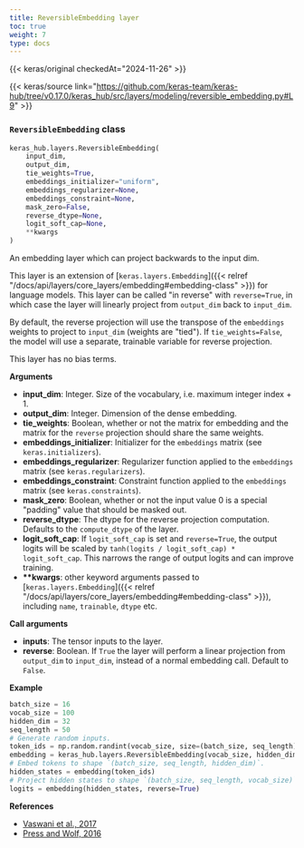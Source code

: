 ```yaml
---
title: ReversibleEmbedding layer
toc: true
weight: 7
type: docs
---
```


{{< keras/original checkedAt="2024-11-26" >}}

{{< keras/source link="https://github.com/keras-team/keras-hub/tree/v0.17.0/keras_hub/src/layers/modeling/reversible_embedding.py#L9" >}}

### `ReversibleEmbedding` class

```python
keras_hub.layers.ReversibleEmbedding(
    input_dim,
    output_dim,
    tie_weights=True,
    embeddings_initializer="uniform",
    embeddings_regularizer=None,
    embeddings_constraint=None,
    mask_zero=False,
    reverse_dtype=None,
    logit_soft_cap=None,
    **kwargs
)
```

An embedding layer which can project backwards to the input dim.

This layer is an extension of [`keras.layers.Embedding`]({{< relref "/docs/api/layers/core_layers/embedding#embedding-class" >}}) for language models.
This layer can be called "in reverse" with `reverse=True`, in which case the
layer will linearly project from `output_dim` back to `input_dim`.

By default, the reverse projection will use the transpose of the
`embeddings` weights to project to `input_dim` (weights are "tied"). If
`tie_weights=False`, the model will use a separate, trainable variable for
reverse projection.

This layer has no bias terms.

**Arguments**

- **input_dim**: Integer. Size of the vocabulary,
  i.e. maximum integer index + 1.
- **output_dim**: Integer. Dimension of the dense embedding.
- **tie_weights**: Boolean, whether or not the matrix for embedding and
  the matrix for the `reverse` projection should share the same
  weights.
- **embeddings_initializer**: Initializer for the `embeddings`
  matrix (see `keras.initializers`).
- **embeddings_regularizer**: Regularizer function applied to
  the `embeddings` matrix (see `keras.regularizers`).
- **embeddings_constraint**: Constraint function applied to
  the `embeddings` matrix (see `keras.constraints`).
- **mask_zero**: Boolean, whether or not the input value 0 is a special
  "padding" value that should be masked out.
- **reverse_dtype**: The dtype for the reverse projection computation.
  Defaults to the `compute_dtype` of the layer.
- **logit_soft_cap**: If `logit_soft_cap` is set and `reverse=True`, the
  output logits will be scaled by
  `tanh(logits / logit_soft_cap) * logit_soft_cap`. This narrows the
  range of output logits and can improve training.
- **\*\*kwargs**: other keyword arguments passed to [`keras.layers.Embedding`]({{< relref "/docs/api/layers/core_layers/embedding#embedding-class" >}}),
  including `name`, `trainable`, `dtype` etc.

**Call arguments**

- **inputs**: The tensor inputs to the layer.
- **reverse**: Boolean. If `True` the layer will perform a linear projection
  from `output_dim` to `input_dim`, instead of a normal embedding
  call. Default to `False`.

**Example**

```python
batch_size = 16
vocab_size = 100
hidden_dim = 32
seq_length = 50
# Generate random inputs.
token_ids = np.random.randint(vocab_size, size=(batch_size, seq_length))
embedding = keras_hub.layers.ReversibleEmbedding(vocab_size, hidden_dim)
# Embed tokens to shape `(batch_size, seq_length, hidden_dim)`.
hidden_states = embedding(token_ids)
# Project hidden states to shape `(batch_size, seq_length, vocab_size)`.
logits = embedding(hidden_states, reverse=True)
```

**References**

- [Vaswani et al., 2017](https://arxiv.org/abs/1706.03762)
- [Press and Wolf, 2016](https://arxiv.org/abs/1608.05859)
